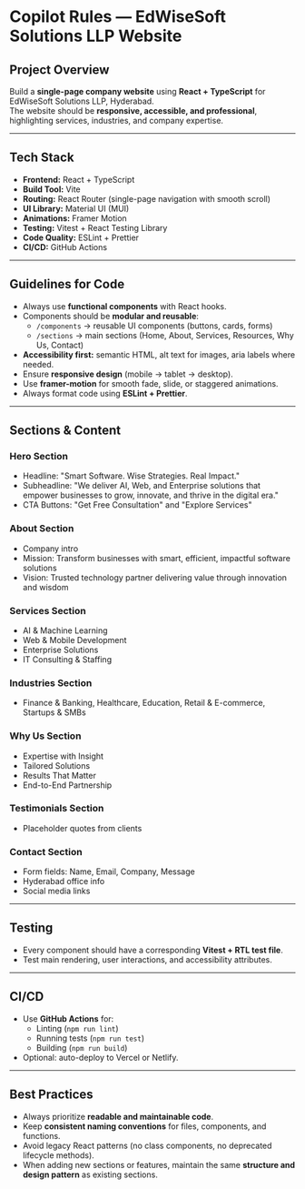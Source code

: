 # Copilot Rules — EdWiseSoft Solutions LLP Website

## Project Overview
Build a **single-page company website** using **React + TypeScript** for EdWiseSoft Solutions LLP, Hyderabad.  
The website should be **responsive, accessible, and professional**, highlighting services, industries, and company expertise.

---

## Tech Stack
- **Frontend:** React + TypeScript
- **Build Tool:** Vite
- **Routing:** React Router (single-page navigation with smooth scroll)
- **UI Library:** Material UI (MUI)
- **Animations:** Framer Motion
- **Testing:** Vitest + React Testing Library
- **Code Quality:** ESLint + Prettier
- **CI/CD:** GitHub Actions

---

## Guidelines for Code
- Always use **functional components** with React hooks.
- Components should be **modular and reusable**:
  - `/components` → reusable UI components (buttons, cards, forms)
  - `/sections` → main sections (Home, About, Services, Resources, Why Us, Contact)
- **Accessibility first:** semantic HTML, alt text for images, aria labels where needed.
- Ensure **responsive design** (mobile → tablet → desktop).
- Use **framer-motion** for smooth fade, slide, or staggered animations.
- Always format code using **ESLint + Prettier**.

---

## Sections & Content
### Hero Section
- Headline: "Smart Software. Wise Strategies. Real Impact."
- Subheadline: "We deliver AI, Web, and Enterprise solutions that empower businesses to grow, innovate, and thrive in the digital era."
- CTA Buttons: "Get Free Consultation" and "Explore Services"

### About Section
- Company intro
- Mission: Transform businesses with smart, efficient, impactful software solutions
- Vision: Trusted technology partner delivering value through innovation and wisdom

### Services Section
- AI & Machine Learning
- Web & Mobile Development
- Enterprise Solutions
- IT Consulting & Staffing

### Industries Section
- Finance & Banking, Healthcare, Education, Retail & E-commerce, Startups & SMBs

### Why Us Section
- Expertise with Insight
- Tailored Solutions
- Results That Matter
- End-to-End Partnership

### Testimonials Section
- Placeholder quotes from clients

### Contact Section
- Form fields: Name, Email, Company, Message
- Hyderabad office info
- Social media links

---

## Testing
- Every component should have a corresponding **Vitest + RTL test file**.
- Test main rendering, user interactions, and accessibility attributes.

---

## CI/CD
- Use **GitHub Actions** for:
  - Linting (`npm run lint`)
  - Running tests (`npm run test`)
  - Building (`npm run build`)
- Optional: auto-deploy to Vercel or Netlify.

---

## Best Practices
- Always prioritize **readable and maintainable code**.
- Keep **consistent naming conventions** for files, components, and functions.
- Avoid legacy React patterns (no class components, no deprecated lifecycle methods).
- When adding new sections or features, maintain the same **structure and design pattern** as existing sections.